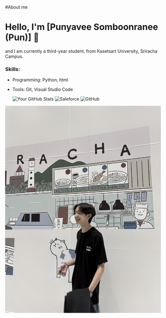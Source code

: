 #About me
# Hello, I'm [Punyavee Somboonranee (Pun)] 👋
and I am currently a third-year student. from Kasetsart University, Sriracha Campus.
### Skills:
- Programming: Python, html
- Tools: Git, Visual Studio Code

  ![Your GitHub Stats](https://github-readme-stats.vercel.app/api?username=yourusername&show_icons=true)
  ![Saleforce]([https://img.shields.io/badge/-LinkedIn-blue?style=flat-square&logo=LinkedIn&logoColor=white&link=https://www.linkedin.com/in/yourname](https://www.salesforce.com/trailblazer/profile))
  ![GitHub](https://img.shields.io/badge/-GitHub-black?style=flat-square&logo=GitHub&logoColor=white&link=[https://github.com/yourusername](https://github.com/Punyavee0))

 ![mypic](IMG_0455.jpeg)
